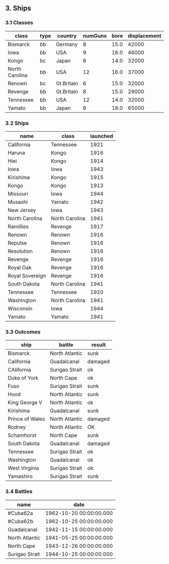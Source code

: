## 3. Ships

### 3.1 Classes
| class          | type | country    | numGuns | bore | displacement |
|----------------|------|------------|---------|------|--------------|
| Bismarck       | bb   | Germany    | 8       | 15.0 | 42000        |
| Iowa           | bb   | USA        | 9       | 16.0 | 46000        |
| Kongo          | bc   | Japan      | 8       | 14.0 | 32000        |
| North Carolina | bb   | USA        | 12      | 16.0 | 37000        |
| Renown         | bc   | Gt.Britain | 6       | 15.0 | 32000        |
| Revenge        | bb   | Gt.Britain | 8       | 15.0 | 29000        |
| Tennessee      | bb   | USA        | 12      | 14.0 | 32000        |
| Yamato         | bb   | Japan      | 9       | 18.0 | 65000        |

### 3.2 Ships
| name            | class          | launched |
|-----------------|----------------|----------|
| California      | Tennessee      | 1921     |
| Haruna          | Kongo          | 1916     |
| Hiei            | Kongo          | 1914     |
| Iowa            | Iowa           | 1943     |
| Kirishima       | Kongo          | 1915     |
| Kongo           | Kongo          | 1913     |
| Missouri        | Iowa           | 1944     |
| Musashi         | Yamato         | 1942     |
| New Jersey      | Iowa           | 1943     |
| North Carolina  | North Carolina | 1941     |
| Ramillies       | Revenge        | 1917     |
| Renown          | Renown         | 1916     |
| Repulse         | Renown         | 1916     |
| Resolution      | Renown         | 1916     |
| Revenge         | Revenge        | 1916     |
| Royal Oak       | Revenge        | 1916     |
| Royal Sovereign | Revenge        | 1916     |
| South Dakota    | North Carolina | 1941     |
| Tennessee       | Tennessee      | 1920     |
| Washington      | North Carolina | 1941     |
| Wisconsin       | Iowa           | 1944     |
| Yamato          | Yamato         | 1941     |

### 3.3 Outcomes
| ship            | battle         | result  |
|-----------------|----------------|---------|
| Bismarck        | North Atlantic | sunk    |
| California      | Guadalcanal    | damaged |
| CAlifornia      | Surigao Strait | ok      |
| Duke of York    | North Cape     | ok      |
| Fuso            | Surigao Strait | sunk    |
| Hood            | North Atlantic | sunk    |
| King George V   | North Atlantic | ok      |
| Kirishima       | Guadalcanal    | sunk    |
| Prince of Wales | North Atlantic | damaged |
| Rodney          | North Atlantic | OK      |
| Schamhorst      | North Cape     | sunk    |
| South Dakota    | Guadalcanal    | damaged |
| Tennessee       | Surigao Strait | ok      |
| Washington      | Guadalcanal    | ok      |
| West Virginia   | Surigao Strait | ok      |
| Yamashiro       | Surigao Strait | sunk    |

### 3.4 Battles
| name           | date                    |
|----------------|-------------------------|
| #Cuba62a       | 1962-10-20 00:00:00.000 |
| #Cuba62b       | 1962-10-25 00:00:00.000 |
| Guadalcanal    | 1942-11-15 00:00:00.000 |
| North Atlantic | 1941-05-25 00:00:00.000 |
| North Cape     | 1943-12-26 00:00:00.000 |
| Surigao Strait | 1944-10-25 00:00:00.000 |
